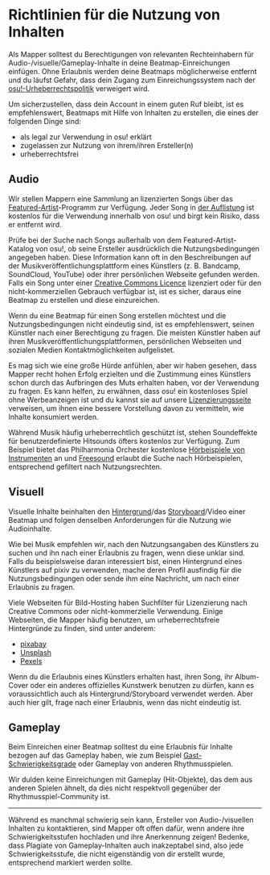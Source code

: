 # Richtlinien für die Nutzung von Inhalten

Als Mapper solltest du Berechtigungen von relevanten Rechteinhabern für Audio-/visuelle/Gameplay-Inhalte in deine Beatmap-Einreichungen einfügen. Ohne Erlaubnis werden deine Beatmaps möglicherweise entfernt und du läufst Gefahr, dass dein Zugang zum Einreichungssystem nach der [osu!-Urheberrechtspolitik](/wiki/Legal/Copyright) verweigert wird.

Um sicherzustellen, dass dein Account in einem guten Ruf bleibt, ist es empfehlenswert, Beatmaps mit Hilfe von Inhalten zu erstellen, die eines der folgenden Dinge sind:

- als legal zur Verwendung in osu! erklärt
- zugelassen zur Nutzung von ihrem/ihren Ersteller(n)
- urheberrechtsfrei

## Audio

Wir stellen Mappern eine Sammlung an lizenzierten Songs über das [Featured-Artist](/wiki/People/Featured_Artists)-Programm zur Verfügung. Jeder Song in [der Auflistung](https://osu.ppy.sh/beatmaps/artists) ist kostenlos für die Verwendung innerhalb von osu! und birgt kein Risiko, dass er entfernt wird.

Prüfe bei der Suche nach Songs außerhalb von dem Featured-Artist-Katalog von osu!, ob seine Ersteller ausdrücklich die Nutzungsbedingungen angegeben haben. Diese Information kann oft in den Beschreibungen auf der Musikveröffentlichungsplattform eines Künstlers (z. B. Bandcamp, SoundCloud, YouTube) oder ihrer persönlichen Webseite gefunden werden. Falls ein Song unter einer [Creative Commons Licence](https://creativecommons.org/about/cclicenses/) lizenziert oder für den nicht-kommerziellen Gebrauch verfügbar ist, ist es sicher, daraus eine Beatmap zu erstellen und diese einzureichen.

Wenn du eine Beatmap für einen Song erstellen möchtest und die Nutzungsbedingungen nicht eindeutig sind, ist es empfehlenswert, seinen Künstler nach einer Berechtigung zu fragen. Die meisten Künstler haben auf ihren Musikveröffentlichungsplattformen, persönlichen Webseiten und sozialen Medien Kontaktmöglichkeiten aufgelistet.

Es mag sich wie eine große Hürde anfühlen, aber wir haben gesehen, dass Mapper recht hohen Erfolg erzielten und die Zustimmung eines Künstlers schon durch das Aufbringen des Muts erhalten haben, vor der Verwendung zu fragen. Es kann helfen, zu erwähnen, dass osu! ein kostenloses Spiel ohne Werbeanzeigen ist und du kannst sie auf unsere [Lizenzierungsseite](/wiki/Legal/Music_licensing) verweisen, um ihnen eine bessere Vorstellung davon zu vermitteln, wie Inhalte konsumiert werden.

Während Musik häufig urheberrechtlich geschützt ist, stehen Soundeffekte für benutzerdefinierte Hitsounds öfters kostenlos zur Verfügung. Zum Beispiel bietet das Philharmonia Orchester kostenlose [Hörbeispiele von Instrumenten](https://philharmonia.co.uk/resources/sound-samples/) an und [Freesound](https://freesound.org) erlaubt die Suche nach Hörbeispielen, entsprechend gefiltert nach Nutzungsrechten.

## Visuell

Visuelle Inhalte beinhalten den [Hintergrund](/wiki/Beatmap/Background)/das [Storyboard](/wiki/Storyboard)/Video einer Beatmap und folgen denselben Anforderungen für die Nutzung wie Audioinhalte.

Wie bei Musik empfehlen wir, nach den Nutzungsangaben des Künstlers zu suchen und ihn nach einer Erlaubnis zu fragen, wenn diese unklar sind. Falls du beispielsweise daran interessiert bist, einen Hintergrund eines Künstlers auf pixiv zu verwenden, mache deren Profil ausfindig für die Nutzungsbedingungen oder sende ihm eine Nachricht, um nach einer Erlaubnis zu fragen.

Viele Webseiten für Bild-Hosting haben Suchfilter für Lizenzierung nach Creative Commons oder nicht-kommerzielle Verwendung. Einige Webseiten, die Mapper häufig benutzen, um urheberrechtsfreie Hintergründe zu finden, sind unter anderem:

- [pixabay](https://pixabay.com/)
- [Unsplash](https://unsplash.com/)
- [Pexels](https://www.pexels.com/)

Wenn du die Erlaubnis eines Künstlers erhalten hast, ihren Song, ihr Album-Cover oder ein anderes offizielles Kunstwerk benutzen zu dürfen, kann es voraussichtlich auch als Hintergrund/Storyboard verwendet werden. Aber auch hier gilt, frage nach einer Erlaubnis, wenn das nicht eindeutig ist.

## Gameplay

Beim Einreichen einer Beatmap solltest du eine Erlaubnis für Inhalte bezogen auf das Gameplay haben, wie zum Beispiel [Gast-Schwierigkeitsgrade](/wiki/Beatmap/Guest_difficulty) oder Gameplay von anderen Rhythmusspielen.

Wir dulden keine Einreichungen mit Gameplay (Hit-Objekte), das dem aus anderen Spielen ähnelt, da dies nicht respektvoll gegenüber der Rhythmusspiel-Community ist.

---

Während es manchmal schwierig sein kann, Ersteller von Audio-/visuellen Inhalten zu kontaktieren, sind Mapper oft offen dafür, wenn andere ihre Schwierigkeitsstufen hochladen und ihre Anerkennung zeigen! Bedenke, dass Plagiate von Gameplay-Inhalten auch inakzeptabel sind, also jede Schwierigkeitsstufe, die nicht eigenständig von dir erstellt wurde, entsprechend markiert werden sollte.
